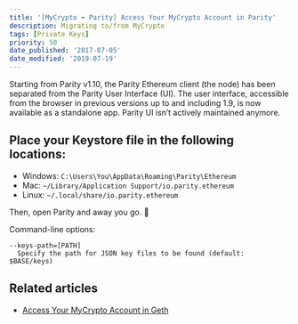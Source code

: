```yaml
---
title: '[MyCrypto ➡ Parity] Access Your MyCrypto Account in Parity'
description: Migrating to/from MyCrypto
tags: [Private Keys]
priority: 50
date_published: '2017-07-05'
date_modified: '2019-07-19'
---
```


Starting from Parity v1.10, the Parity Ethereum client (the node) has been separated from the Parity User Interface (UI). The user interface, accessible from the browser in previous versions up to and including 1.9, is now available as a standalone app. Parity UI isn’t actively maintained anymore.

## Place your Keystore file in the following locations:

* Windows: `C:\Users\You\AppData\Roaming\Parity\Ethereum`
* Mac: `~/Library/Application Support/io.parity.ethereum`
* Linux: `~/.local/share/io.parity.ethereum`

Then, open Parity and away you go. 🎉

Command-line options:

```text
--keys-path=[PATH]
  Specify the path for JSON key files to be found (default: $BASE/keys)
```

## Related articles

* [Access Your MyCrypto Account in Geth](/how-to/migrating/access-your-mycrypto-account-in-geth-or-mist)
